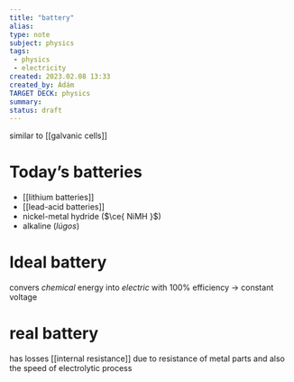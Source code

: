 ```yaml
---
title: "battery"
alias: 
type: note
subject: physics
tags:
 - physics
 - electricity
created: 2023.02.08 13:33
created_by: Ádám
TARGET DECK: physics
summary: 
status: draft 
---
```

similar to [[galvanic cells]]

# Today’s batteries
- [[lithium batteries]]
- [[lead-acid batteries]]
- nickel-metal hydride ($\ce{ NiMH }$)
- alkaline (*lúgos*)

# Ideal battery
convers *chemical* energy into *electric* with 100% efficiency
→ constant voltage

# real battery
has losses
[[internal resistance]] due to resistance of metal parts and also the speed of electrolytic process